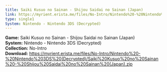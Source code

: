 ```yaml
---
title: Saiki Kusuo no Sainan - Shijou Saidai no Sainan (Japan)
link: https://myrient.erista.me/files/No-Intro/Nintendo%20-%20Nintendo%203DS%20(Decrypted)/Saiki%20Kusuo%20no%20Sainan%20-%20Shijou%20Saidai%20no%20Sainan%20(Japan).zip
type: single1
System: Nintendo - Nintendo 3DS (Decrypted)
---
```

<b>Game:</b> Saiki Kusuo no Sainan - Shijou Saidai no Sainan (Japan)<br>
<b>System:</b> Nintendo - Nintendo 3DS (Decrypted)<br>
<b>Collection:</b> No-Intro<br>
<b>Download:</b> https://myrient.erista.me/files/No-Intro/Nintendo%20-%20Nintendo%203DS%20(Decrypted)/Saiki%20Kusuo%20no%20Sainan%20-%20Shijou%20Saidai%20no%20Sainan%20(Japan).zip